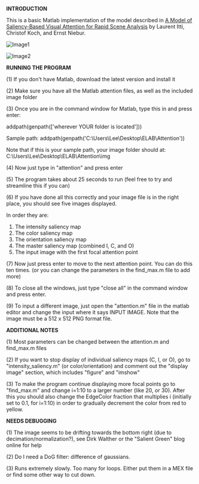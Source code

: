 **INTRODUCTION**

This is a basic Matlab implementation of the model described in [A Model of Saliency-Based Visual Attention for Rapid Scene Analysis](https://www.cse.psu.edu/~rtc12/CSE597E/papers/Itti_etal98pami.pdf) by Laurent Itti, Christof Koch, and Ernst Niebur.

![Image1](https://github.com/conradmlee/elab-visual-attention/assets/46899887/6bd93c7f-c354-4ccd-867d-e0046bcd8b83)

![Image2](https://github.com/conradmlee/elab-visual-attention/assets/46899887/09347897-5aac-42fe-8f9f-242ebb62c824)

**RUNNING THE PROGRAM**

(1) If you don't have Matlab, download the latest version and install it

(2) Make sure you have all the Matlab attention files, as well as the included image folder

(3) Once you are in the command window for Matlab, type this in and press enter:

addpath(genpath(['wherever YOUR folder is located']))

Sample path: addpath(genpath('C:\Users\Lee\Desktop\ELAB\Attention'))

Note that if this is your sample path, your image folder should at:
C:\Users\Lee\Desktop\ELAB\Attention\img

(4) Now just type in "attention" and press enter

(5) The program takes about 25 seconds to run (feel free to try and streamline this if you can)

(6) If you have done all this correctly and your image file is in the right place, you should see five images displayed.

In order they are:
1. The intensity saliency map
2. The color saliency map
3. The orientation saliency map
4. The master saliency map (combined I, C, and O)
5. The input image with the first focal attention point

(7) Now just press enter to move to the next attention point. You can do this ten times. (or you can change the parameters in the find_max.m file to add more)

(8) To close all the windows, just type "close all" in the command window and press enter.

(9) To input a different image, just open the "attention.m" file in the matlab editor and change the input where it says INPUT IMAGE. Note that the image must be a 512 x 512 PNG format file.


**ADDITIONAL NOTES**

(1) Most parameters can be changed between the attention.m and find_max.m files

(2) If you want to stop display of individual saliency maps (C, I, or O), go to "intensity_saliency.m" (or color/orientation) and comment out the "display image" section, which includes "figure" and "imshow"

(3) To make the program continue displaying more focal points go to "find_max.m" and change i=1:10 to a larger number (like 20, or 30). After this you should also change the EdgeColor fraction that multiplies i (initially set to 0.1, for i=1:10) in order to gradually decrement the color from red to yellow.


**NEEDS DEBUGGING**

(1) The image seems to be drifting towards the bottom right (due to decimation/normalization?), see Dirk Walther or the "Salient Green" blog online for help

(2) Do I need a DoG filter: difference of gaussians.

(3) Runs extremely slowly. Too many for loops. Either put them in a MEX file or find some other way to cut down.
